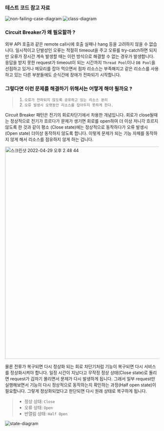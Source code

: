 ### 테스트 코드 참고 자료

![non-failing-case-diagram](https://user-images.githubusercontent.com/77400522/165881641-da261597-ad8c-4891-8d47-5295acd1558c.png)
![class-diagram](https://user-images.githubusercontent.com/77400522/165881644-5f992718-ef48-4a36-b6dc-6ba4a4a5e271.png)

### Circuit Breaker가 왜 필요할까 ?

외부 API 호출과 같은 remote call시에 호출 실패나 hang 등을 고려하지 않을 수 없습니다. 일시적이고 단발성인 오류는 적절히 timeout을 주고 오류를 try-catch하면 되지만 오류가 장시간 계속 발생할 때는 이런 방식으로 해결할 수 없는 경우가 발생합니다. 응답을 받지 못한 request가 timeout이 되는 시간까지 `Thread Pool`이나 `DB Pool`을 선점하고 있거나 메모리를 잡아 먹으면서 점차 리소스는 부족해지고 같은 리소스를 사용하고 있는 다른 부분들에도 순식간에 장애가 전파되기 시작합니다.

### 그렇다면 이런 문제를 해결하기 위해서는 어떻게 해야 될까요 ?

> 1. `오류가 전파되지 않도록 공유하고 있는 리소스 분리`
> 2. `오류 발생시 오랫동안 리소스를 잡아두지 못하게 한다.`

Circuit Breaker 패턴은 전기의 회로차단기에서 차용한 개념입니다. 회로가 close될때는 정상적으로 전기가 흐르다가 문제가 생기면 회로를 open하여 더 이상 저니각 흐르지 않도록 한 것과 같이 평소 (Close state)에는 정상적으로 동작하다가 오류 발생시 (Open state) 더이상 동작하지 않도록 합니다. 이렇게 문제가 되는 기능 자체를 동작하지 않게 해서 리소스를 점유하지 않게 하는 겁니다.

<img width="693" alt="스크린샷 2022-04-29 오후 2 48 44" src="https://user-images.githubusercontent.com/77400522/165890918-c6db3612-4410-4a03-94fd-bac795478b10.png">

물론 전류가 복구되면 다시 정상화 되는 회로 차단기처럼 기능이 복구되면 다시 서비스를 정상화시켜야 합니다. 일정 시간이 지났다고 무작정 정상 상태(Close state)로 돌리면 request가 갑자기 몰리면서 문제가 다시 발생하게 됩니다. 그래서 일부 request만 실행해보면서 기능이 다시 정상적으로 동작하는지 확인하는 과정(Half open state)이 필요합니다. 그렇게 정상화되었다고 판단되면 다시 원래 상태로 복구하게 됩니다.

> - 정상 상태: `Close`
> - 오류 상태: `Open`
> - 반열림 상태: `Half Open`

![state-diagram](https://user-images.githubusercontent.com/77400522/165881638-41f8f358-24a7-4d01-93ff-22a1b68cfe3d.png)
